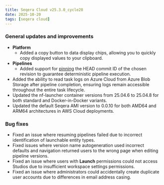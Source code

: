 ```yaml
---
title: Seqera Cloud v25.3.0_cycle28
date: 2025-10-20
tags: [seqera cloud]
---
```


### General updates and improvements

- **Platform**
  - Added a copy button to data display chips, allowing you to quickly copy displayed values to your clipboard.
- **Pipelines**
  - Added support for [pinning](https://docs.seqera.io/pipelines/overview#pin-commit-id) the HEAD commit ID of the chosen revision to guarantee deterministic pipeline execution.
- Added the ability to read task logs on Azure Cloud from Azure Blob Storage after pipeline completion, ensuring logs remain accessible throughout the entire task lifecycle.
- Updated the nf-launcher container versions from 25.04.6 to 25.04.8 for both standard and Docker-in-Docker variants.
- Updated the default Seqera AMI version to 0.0.10 for both AMD64 and ARM64 architectures in AWS Cloud deployments.

### Bug fixes

- Fixed an issue where resuming pipelines failed due to incorrect identification of launchable entity types.
- Fixed issues where version name autogeneration used incorrect defaults and navigation returned users to the wrong page when editing pipeline versions.
- Fixed an issue where users with **Launch** permissions could not access Studios due to insufficient workspace settings permissions.
- Fixed an issue where administrators could accidentally create duplicate user accounts due to differences in email address casing.